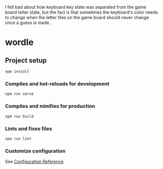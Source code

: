I felt bad about how keyboard key state was separated from the game board letter state, but the fact is that sometimes the keyboard's color needs to change when the letter tiles on the game board should never change once a guess is made.

# wordle

## Project setup
```
npm install
```

### Compiles and hot-reloads for development
```
npm run serve
```

### Compiles and minifies for production
```
npm run build
```

### Lints and fixes files
```
npm run lint
```

### Customize configuration
See [Configuration Reference](https://cli.vuejs.org/config/).
